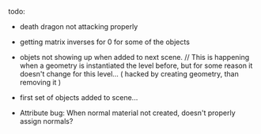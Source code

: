 todo:

  - death dragon not attacking properly
  - getting matrix inverses for 0 for some of the objects
  - objets not showing up when added to next scene. // This is happening when a geometry is instantiated the level before, but for some reason it doesn't change for this level... ( hacked by creating geometry, than removing it )
  - first set of objects added to scene...





  - Attribute bug: When normal material not created, doesn't properly assign normals?


